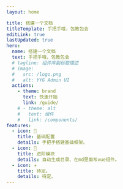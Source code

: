 ```yaml
---
layout: home

title: 搭建一个文档
titleTemplate: 手把手哦，包教包会
editLink: true
lastUpdated: true
hero:
  name: 搭建一个文档
  text: 手把手哦，包教包会
  # tagline: 组件库副标题描述
  # image:
  #   src: /logo.png
  #   alt: YYG Admin UI
  actions:
    - theme: brand
      text: 快速开始
      link: /guide/
    # - theme: alt
    #   text: 组件
    #   link: /components/
features:
  - icon: 🔨
    title: 基础配置
    details: 手把手搭建基础框架。
  - icon: 🧩
    title: 进阶模块
    details: 自动生成目录、在md里面写vue组件。
  - icon: ✈️
    title: 待定。
    details: 待定。
---
```


